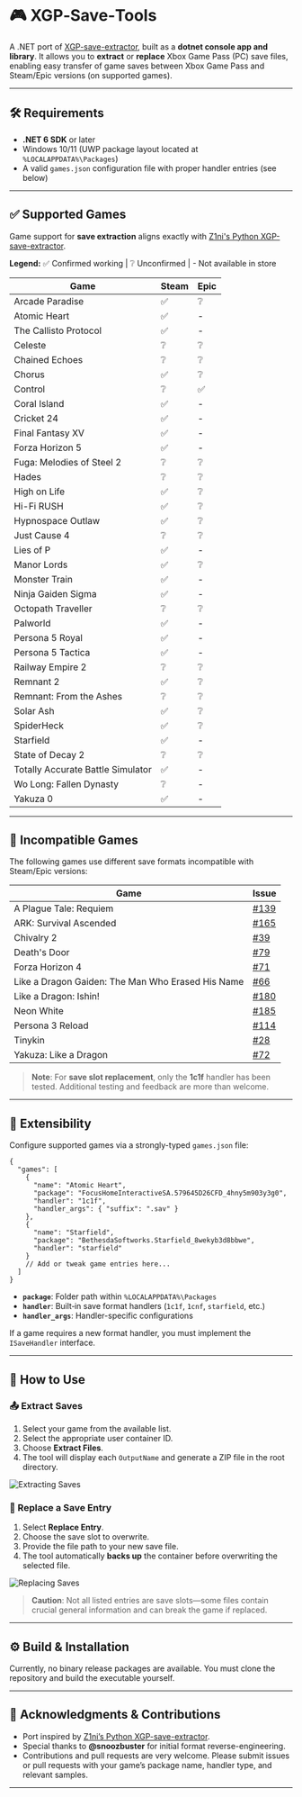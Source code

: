 # 🎮 XGP‑Save‑Tools

A .NET port of [XGP-save-extractor](https://github.com/Z1ni/XGP-save-extractor), built as a **dotnet console app and library**. It allows you to **extract** or **replace** Xbox Game Pass (PC) save files, enabling easy transfer of game saves between Xbox Game Pass and Steam/Epic versions (on supported games).

---

## 🛠️ Requirements

- **.NET 6 SDK** or later
- Windows 10/11 (UWP package layout located at `%LOCALAPPDATA%\Packages`)
- A valid `games.json` configuration file with proper handler entries (see below)

---

## ✅ Supported Games

Game support for **save extraction** aligns exactly with [Z1ni's Python XGP-save-extractor](https://github.com/Z1ni/XGP-save-extractor).

**Legend:** ✅ Confirmed working | ❔ Unconfirmed | - Not available in store

| Game | Steam | Epic |
|------|-------|------|
| Arcade Paradise | ✅ | ❔ |
| Atomic Heart | ✅ | - |
| The Callisto Protocol | ✅ | - |
| Celeste | ❔ | ❔ |
| Chained Echoes | ❔ | ❔ |
| Chorus | ✅ | ❔ |
| Control | ❔ | ✅ |
| Coral Island | ✅ | - |
| Cricket 24 | ✅ | - |
| Final Fantasy XV | ✅ | - |
| Forza Horizon 5 | ✅ | - |
| Fuga: Melodies of Steel 2 | ❔ | ❔ |
| Hades | ❔ | ❔ |
| High on Life | ✅ | ❔ |
| Hi-Fi RUSH | ✅ | ❔ |
| Hypnospace Outlaw | ✅ | ❔ |
| Just Cause 4 | ❔ | ❔ |
| Lies of P | ✅ | - |
| Manor Lords | ✅ | ❔ |
| Monster Train | ✅ | - |
| Ninja Gaiden Sigma | ✅ | - |
| Octopath Traveller | ❔ | ❔ |
| Palworld | ✅ | - |
| Persona 5 Royal | ✅ | - |
| Persona 5 Tactica | ✅ | - |
| Railway Empire 2 | ❔ | ❔ |
| Remnant 2 | ✅ | ❔ |
| Remnant: From the Ashes | ❔ | ❔ |
| Solar Ash | ✅ | ❔ |
| SpiderHeck | ✅ | ❔ |
| Starfield | ✅ | - |
| State of Decay 2 | ❔ | ❔ |
| Totally Accurate Battle Simulator | ✅ | - |
| Wo Long: Fallen Dynasty | ❔ | - |
| Yakuza 0 | ✅ | - |

---

## 🚫 Incompatible Games

The following games use different save formats incompatible with Steam/Epic versions:

| Game | Issue |
|------|-------|
| A Plague Tale: Requiem | [#139](https://github.com/Z1ni/XGP-save-extractor/issues/139) |
| ARK: Survival Ascended | [#165](https://github.com/Z1ni/XGP-save-extractor/issues/165) |
| Chivalry 2 | [#39](https://github.com/Z1ni/XGP-save-extractor/issues/39) |
| Death's Door | [#79](https://github.com/Z1ni/XGP-save-extractor/issues/79) |
| Forza Horizon 4 | [#71](https://github.com/Z1ni/XGP-save-extractor/issues/71) |
| Like a Dragon Gaiden: The Man Who Erased His Name | [#66](https://github.com/Z1ni/XGP-save-extractor/issues/66) |
| Like a Dragon: Ishin! | [#180](https://github.com/Z1ni/XGP-save-extractor/issues/180) |
| Neon White | [#185](https://github.com/Z1ni/XGP-save-extractor/issues/185) |
| Persona 3 Reload | [#114](https://github.com/Z1ni/XGP-save-extractor/issues/114) |
| Tinykin | [#28](https://github.com/Z1ni/XGP-save-extractor/issues/28) |
| Yakuza: Like a Dragon | [#72](https://github.com/Z1ni/XGP-save-extractor/issues/72) |

> **Note**: For **save slot replacement**, only the **1c1f** handler has been tested. Additional testing and feedback are more than welcome.

---

## 📝 Extensibility

Configure supported games via a strongly-typed `games.json` file:

```jsonc
{
  "games": [
    {
      "name": "Atomic Heart",
      "package": "FocusHomeInteractiveSA.579645D26CFD_4hny5m903y3g0",
      "handler": "1c1f",
      "handler_args": { "suffix": ".sav" }
    },
    {
      "name": "Starfield",
      "package": "BethesdaSoftworks.Starfield_8wekyb3d8bbwe",
      "handler": "starfield"
    }
    // Add or tweak game entries here...
  ]
}
```

- **`package`**: Folder path within `%LOCALAPPDATA%\Packages`
- **`handler`**: Built‑in save format handlers (`1c1f`, `1cnf`, `starfield`, etc.)
- **`handler_args`**: Handler-specific configurations

If a game requires a new format handler, you must implement the `ISaveHandler` interface.

---

## 🚀 How to Use

### 📤 Extract Saves

1. Select your game from the available list.
2. Select the appropriate user container ID.
3. Choose **Extract Files**.
4. The tool will display each `OutputName` and generate a ZIP file in the root directory.

![Extracting Saves](https://github.com/user-attachments/assets/a235f0ff-c637-4a68-8606-783e43648f46)

### 🔄 Replace a Save Entry

1. Select **Replace Entry**.
2. Choose the save slot to overwrite.
3. Provide the file path to your new save file.
4. The tool automatically **backs up** the container before overwriting the selected file.

![Replacing Saves](https://github.com/user-attachments/assets/2e449287-32ad-4434-be6a-75eece1b9d12)

> **Caution**: Not all listed entries are save slots—some files contain crucial general information and can break the game if replaced.

---

## ⚙ Build & Installation

Currently, no binary release packages are available. You must clone the repository and build the executable yourself.

---

## 🙌 Acknowledgments & Contributions

- Port inspired by [Z1ni’s Python XGP-save-extractor](https://github.com/Z1ni/XGP-save-extractor).
- Special thanks to **@snoozbuster** for initial format reverse-engineering.
- Contributions and pull requests are very welcome. Please submit issues or pull requests with your game’s package name, handler type, and relevant samples.

---

